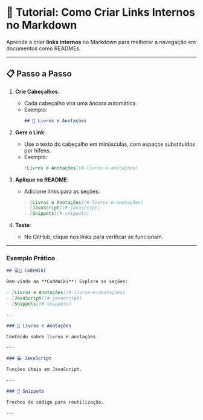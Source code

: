 # 📘 Tutorial: Como Criar Links Internos no Markdown

Aprenda a criar **links internos** no Markdown para melhorar a navegação em documentos como READMEs.

---

## 📋 Passo a Passo

1. **Crie Cabeçalhos**:
   - Cada cabeçalho vira uma âncora automática.
   - Exemplo:
     ```markdown
     ## 📜 Livros e Anotações
     ```

2. **Gere o Link**:
   - Use o texto do cabeçalho em minúsculas, com espaços substituídos por hífens.
   - Exemplo:
     ```markdown
     [Livros e Anotações](#-livros-e-anotações)
     ```

3. **Aplique no README**:
   - Adicione links para as seções:
     ```markdown
     - [Livros e Anotações](#-livros-e-anotações)
     - [JavaScript](#-javascript)
     - [Snippets](#-snippets)
     ```

4. **Teste**:
   - No GitHub, clique nos links para verificar se funcionam.

---

### Exemplo Prático

```markdown
## 💻📘 CodeWiki 

Bem-vindo ao **CodeWiki**! Explore as seções:

- [Livros e Anotações](#-livros-e-anotações)
- [JavaScript](#-javascript)
- [Snippets](#-snippets)

---

### 📜 Livros e Anotações

Conteúdo sobre livros e anotações.

---

### 💻 JavaScript

Funções úteis em JavaScript.

---

### 🚩 Snippets

Trechos de código para reutilização.

---

